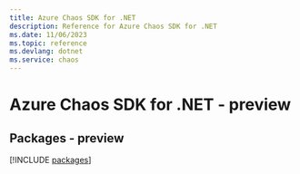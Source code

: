```yaml
---
title: Azure Chaos SDK for .NET
description: Reference for Azure Chaos SDK for .NET
ms.date: 11/06/2023
ms.topic: reference
ms.devlang: dotnet
ms.service: chaos
---
```

# Azure Chaos SDK for .NET - preview
## Packages - preview
[!INCLUDE [packages](chaos-index.md)]